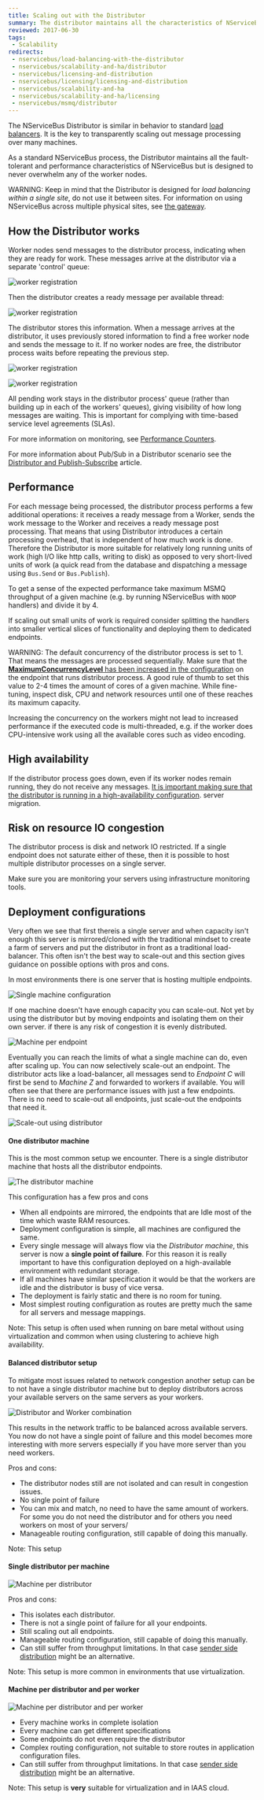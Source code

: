 ```yaml
---
title: Scaling out with the Distributor
summary: The distributor maintains all the characteristics of NServiceBus but is designed never to overwhelm any of the worker nodes.
reviewed: 2017-06-30
tags:
 - Scalability
redirects:
 - nservicebus/load-balancing-with-the-distributor
 - nservicebus/scalability-and-ha/distributor
 - nservicebus/licensing-and-distribution
 - nservicebus/licensing/licensing-and-distribution
 - nservicebus/scalability-and-ha
 - nservicebus/scalability-and-ha/licensing
 - nservicebus/msmq/distributor
---
```


The NServiceBus Distributor is similar in behavior to standard [load balancers](https://en.wikipedia.org/wiki/Load_balancing_%28computing%29). It is the key to transparently scaling out message processing over many machines.

As a standard NServiceBus process, the Distributor maintains all the fault-tolerant and performance characteristics of NServiceBus but is designed to never overwhelm any of the worker nodes.

WARNING: Keep in mind that the Distributor is designed for *load balancing within a single site*, do not use it between sites. For information on using NServiceBus across multiple physical sites, see [the gateway](/nservicebus/gateway/multi-site-deployments.md).


## How the Distributor works

Worker nodes send messages to the distributor process, indicating when they are ready for work. These messages arrive at the distributor via a separate 'control' queue:

![worker registration](how-distributor-works-1.png)

Then the distributor creates a ready message per available thread:

![worker registration](how-distributor-works-2.png)

The distributor stores this information. When a message arrives at the distributor, it uses previously stored information to find a free worker node and sends the message to it. If no worker nodes are free, the distributor process waits before repeating the previous step.

![worker registration](how-distributor-works-3.png)

![worker registration](how-distributor-works-4.png)

All pending work stays in the distributor process' queue (rather than building up in each of the workers' queues), giving visibility of how long messages are waiting. This is important for complying with time-based service level agreements (SLAs).

For more information on monitoring, see [Performance Counters](/nservicebus/operations/metrics/performance-counters.md).

For more information about Pub/Sub in a Distributor scenario see the [Distributor and Publish-Subscribe](/transports/msmq/distributor/publish-subscribe.md) article.


## Performance

For each message being processed, the distributor process performs a few additional operations: it receives a ready message from a Worker, sends the work message to the Worker and receives a ready message post processing. That means that using Distributor introduces a certain processing overhead, that is independent of how much work is done. Therefore the Distributor is more suitable for relatively long running units of work (high I/O like http calls, writing to disk) as opposed to very short-lived units of work (a quick read from the database and dispatching a message using `Bus.Send` or  `Bus.Publish`).

To get a sense of the expected performance take maximum MSMQ throughput of a given machine (e.g. by running NServiceBus with `NOOP` handlers) and divide it by 4.

If scaling out small units of work is required consider splitting the handlers into smaller vertical slices of functionality and deploying them to dedicated endpoints.

WARNING: The default concurrency of the distributor process is set to 1. That means the messages are processed sequentially. Make sure that the [**MaximumConcurrencyLevel** has been increased in the configuration](/nservicebus/operations/tuning.md#tuning-concurrency) on the endpoint that runs distributor process. A good rule of thumb to set this value to 2-4 times the amount of cores of a given machine. While fine-tuning, inspect disk, CPU and network resources until one of these reaches its maximum capacity.

Increasing the concurrency on the workers might not lead to increased performance if the executed code is multi-threaded, e.g. if the worker does CPU-intensive work using all the available cores such as video encoding.

## High availability

If the distributor process goes down, even if its worker nodes remain running, they do not receive any messages. [It is important making sure that the distributor is running in a high-availability configuration](deploying-to-a-cluster.md).
 server migration.

## Risk on resource IO congestion

The distributor process is disk and network IO restricted. If a single endpoint does not saturate either of these, then it is possible to host multiple distributor processes on a single server.

Make sure you are monitoring your servers using infrastructure monitoring tools.

## Deployment configurations

Very often we see that first thereis a single server and when capacity isn't enough this server is mirrored/cloned with the traditional mindset to create a farm of servers and put the distributor in front as a traditional load-balancer. This often isn't the best way to scale-out and this section gives guidance on possible options with pros and cons.

In most environments there is one server that is hosting multiple endpoints. 

![Single machine configuration](configurations/single-box.png)

If one machine doesn't have enough capacity you can scale-out. Not yet by using the distributor but by moving endpoints and isolating them on their own server. if there is any risk of congestion it is evenly distributed.

![Machine per endpoint](configurations/box-per-endpoint.png)

Eventually you can reach the limits of what a single machine can do, even after scaling up. You can now selectively scale-out an endpoint. The distributor acts like a load-balancer, all messages send to *Endpoint C* will first be send to *Machine Z* and forwarded to workers if available. You will often see that there are performance issues with just a few endpoints. There is no need to scale-out all endpoints, just scale-out the endpoints that need it.

![Scale-out using distributor](configurations/distributor.png)

#### One distributor machine

This is the most common setup we encounter. There is a single distributor machine that hosts all the distributor endpoints.

![The distributor machine](configurations/single-distributor-machine.png)

This configuration has a few pros and cons

- When all endpoints are mirrored, the endpoints that are Idle most of the time which waste RAM resources.
- Deployment configuration is simple, all machines are configured the same.
- Every single message will always flow via the *Distributor machine*, this server is now a **single point of failure**. For this reason it is really important to have this configuration deployed on a high-available environment with redundant storage.
- If all machines have similar specification it would be that the workers are idle and the distributor is busy of vice versa.
- The deployment is fairly static and there is no room for tuning.
- Most simplest routing configuration as routes are pretty much the same for all servers and message mappings.


Note: This setup is often used when running on bare metal without using virtualization and common when using clustering to achieve high availability.

#### Balanced distributor setup

To mitigate most issues related to network congestion another setup can be to not have a single distributor machine but to deploy distributors across your available servers on the same servers as your workers.

![Distributor and Worker combination](configurations/distributor-worker-combo.png)

This results in the network traffic to be balanced across available servers. You now do not have a single point of failure and this model becomes more interesting with more servers especially if you have more server than you need workers.

Pros and cons:

- The distributor nodes still are not isolated and can result in congestion issues.
- No single point of failure
- You can mix and match, no need to have the same amount of workers. For some you do not need the distributor and for others you need workers on most of your servers/
- Manageable routing configuration, still capable of doing this manually.


Note: This setup

#### Single distributor per machine

![Machine per distributor](configurations/machine-per-distributor.png)

Pros and cons:

- This isolates each distributor.
- There is not a single point of failure for all your endpoints.
- Still scaling out all endpoints.
- Manageable routing configuration, still capable of doing this manually.
- Can still suffer from throughput limitations. In that case [sender side distribution](../sender-side-distribution.md) might be an alternative.

Note: This setup is more common in environments that use virtualization.


#### Machine per distributor and per worker

![Machine per distributor and per worker](configurations/machine-per-instance.png)

- Every machine works in complete isolation
- Every machine can get different specifications
- Some endpoints do not even require the distributor
- Complex routing configuration, not suitable to store routes in application configuration files.
- Can still suffer from throughput limitations. In that case [sender side distribution](../sender-side-distribution.md) might be an alternative.

Note: This setup is **very** suitable for virtualization and in IAAS cloud.

